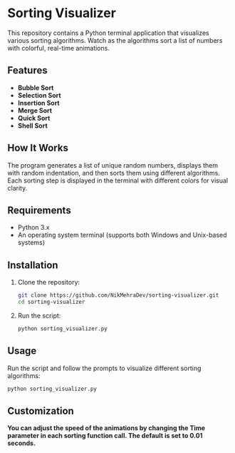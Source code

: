 # Sorting Visualizer

This repository contains a Python terminal application that visualizes various sorting algorithms. Watch as the algorithms sort a list of numbers with colorful, real-time animations.

## Features

- **Bubble Sort**
- **Selection Sort**
- **Insertion Sort**
- **Merge Sort**
- **Quick Sort**
- **Shell Sort**

## How It Works

The program generates a list of unique random numbers, displays them with random indentation, and then sorts them using different algorithms. Each sorting step is displayed in the terminal with different colors for visual clarity.

## Requirements

- Python 3.x
- An operating system terminal (supports both Windows and Unix-based systems)

## Installation

1. Clone the repository:
    ```bash
    git clone https://github.com/NikMehraDev/sorting-visualizer.git
    cd sorting-visualizer
    ```

2. Run the script:
    ```bash
    python sorting_visualizer.py
    ```

## Usage

Run the script and follow the prompts to visualize different sorting algorithms:
```bash
python sorting_visualizer.py
```

## Customization
**You can adjust the speed of the animations by changing the Time parameter in each sorting function call. The default is set to 0.01 seconds.**
